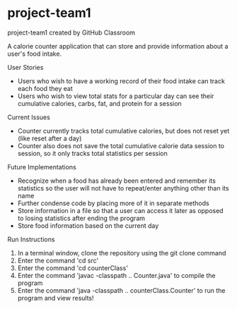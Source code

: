 # project-team1
project-team1 created by GitHub Classroom

A calorie counter application that can store and provide information
about a user's food intake. 

User Stories
- Users who wish to have a working record of their food intake can track each food they eat
- Users who wish to view total stats for a particular day can see their cumulative calories,
  carbs, fat, and protein for a session
  
Current Issues
- Counter currently tracks total cumulative calories, but does not reset yet (like reset after a day)
- Counter also does not save the total cumulative calorie data session to session, so it only tracks total statistics per session
 
Future Implementations
- Recognize when a food has already been entered and remember its statistics so the user
  will not have to repeat/enter anything other than its name
- Further condense code by placing more of it in separate methods
- Store information in a file so that a user can access it later as opposed to losing
  statistics after ending the program
- Store food information based on the current day
  
Run Instructions
  1. In a terminal window, clone the repository using the git clone command
  2. Enter the command 'cd src'
  3. Enter the command 'cd counterClass'
  4. Enter the command 'javac -classpath .. Counter.java' to compile the program
  5. Enter the command 'java -classpath .. counterClass.Counter' to run the program and view results!
